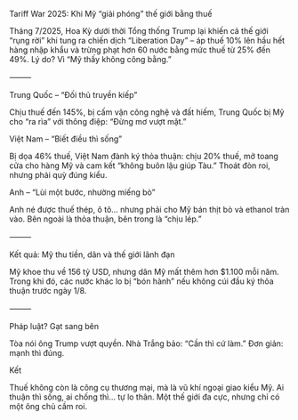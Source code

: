 Tariff War 2025: Khi Mỹ “giải phóng” thế giới bằng thuế

Tháng 7/2025, Hoa Kỳ dưới thời Tổng thống Trump lại khiến cả thế giới “rụng rời” khi tung ra chiến dịch “Liberation Day” – áp thuế 10% lên hầu hết hàng nhập khẩu và trừng phạt hơn 60 nước bằng mức thuế từ 25% đến 49%. Lý do? Vì “Mỹ thấy không công bằng.”

⸻

 Trung Quốc – “Đối thủ truyền kiếp”

Chịu thuế đến 145%, bị cấm vận công nghệ và đất hiếm, Trung Quốc bị Mỹ cho “ra rìa” với thông điệp: “Đừng mơ vượt mặt.”

Việt Nam – “Biết điều thì sống”

Bị dọa 46% thuế, Việt Nam đành ký thỏa thuận: chịu 20% thuế, mở toang cửa cho hàng Mỹ và cam kết “không buôn lậu giúp Tàu.” Thoát đòn roi, nhưng phải quỳ đúng kiểu.

Anh – “Lùi một bước, nhường miếng bò”

Anh né được thuế thép, ô tô… nhưng phải cho Mỹ bán thịt bò và ethanol tràn vào. Bên ngoài là thỏa thuận, bên trong là “chịu lép.”

⸻

 Kết quả: Mỹ thu tiền, dân và thế giới lãnh đạn

Mỹ khoe thu về 156 tỷ USD, nhưng dân Mỹ mất thêm hơn $1.100 mỗi năm. Trong khi đó, các nước khác lo bị “bón hành” nếu không cúi đầu ký thỏa thuận trước ngày 1/8.

⸻

Pháp luật? Gạt sang bên

Tòa nói ông Trump vượt quyền. Nhà Trắng bảo: “Cần thì cứ làm.” Đơn giản: mạnh thì đúng.

 Kết

Thuế không còn là công cụ thương mại, mà là vũ khí ngoại giao kiểu Mỹ. Ai thuận thì sống, ai chống thì… tự lo thân. Một thế giới đa cực, nhưng chỉ có một ông chủ cầm roi.